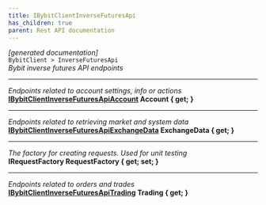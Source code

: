```yaml
---
title: IBybitClientInverseFuturesApi
has_children: true
parent: Rest API documentation
---
```

*[generated documentation]*  
`BybitClient > InverseFuturesApi`  
*Bybit inverse futures API endpoints*
  
***
*Endpoints related to account settings, info or actions*  
**[IBybitClientInverseFuturesApiAccount](IBybitClientInverseFuturesApiAccount.html) Account { get; }**  
***
*Endpoints related to retrieving market and system data*  
**[IBybitClientInverseFuturesApiExchangeData](IBybitClientInverseFuturesApiExchangeData.html) ExchangeData { get; }**  
***
*The factory for creating requests. Used for unit testing*  
**IRequestFactory RequestFactory { get; set; }**  
***
*Endpoints related to orders and trades*  
**[IBybitClientInverseFuturesApiTrading](IBybitClientInverseFuturesApiTrading.html) Trading { get; }**  
